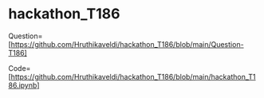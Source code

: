 # hackathon_T186

Question=[https://github.com/Hruthikaveldi/hackathon_T186/blob/main/Question-T186]

Code=[https://github.com/Hruthikaveldi/hackathon_T186/blob/main/hackathon_T186.ipynb]


